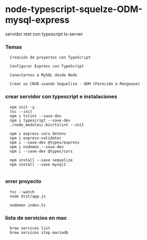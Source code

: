 # node-typescript-squelze-ODM-mysql-express
servidor rest con typescript ts-server

### Temas

```
  Creación de proyectos con TypeScript

  Configurar Express con TypeScript

  Conectarnos a MySQL desde Node

  Crear un CRUD usando Sequelize - ODM (Parecido a Mongoose)

```

### crear servidor con typescript e instalaciones

```
  npm init -y
  tsc --init
  npm i tslint --save-dev
  npm i typescript --save-dev
  ./node_modules/.bin/tslint --init

  npm i express cors dotenv 
  npm i express-validator
  npm i --save-dev @types/express
  npm i nodemon --save-dev
  npm i --save-dev @types/cors

  npm install --save sequelize
  npm install --save mysql2
  
```

### orrer proyecto

```
  tsc --watch
  node dist/app.js

  nodemon index.ts
```

### lista de servicios en mac

```
  brew services list  
  brew services stop mariadb
```